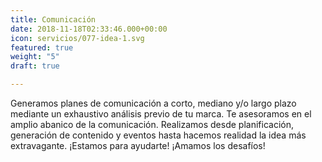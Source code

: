 ```yaml
---
title: Comunicación
date: 2018-11-18T02:33:46.000+00:00
icon: servicios/077-idea-1.svg
featured: true
weight: "5"
draft: true

---
```

Generamos planes de comunicación a corto, mediano y/o largo plazo mediante un exhaustivo análisis previo de tu marca. Te asesoramos en el amplio abanico de la comunicación. Realizamos desde planificación, generación de contenido y eventos hasta hacemos realidad la idea más extravagante. ¡Estamos para ayudarte! ¡Amamos los desafíos!